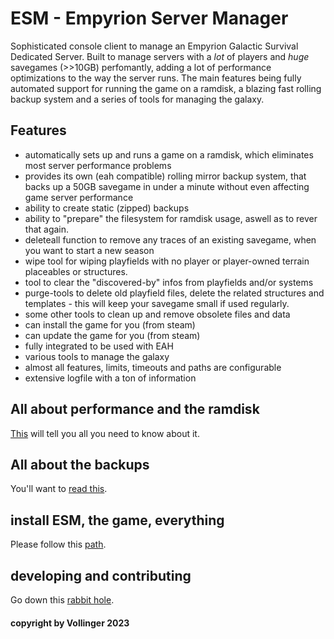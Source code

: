 # ESM - Empyrion Server Manager

Sophisticated console client to manage an Empyrion Galactic Survival Dedicated Server.
Built to manage servers with a *lot* of players and *huge* savegames (>>10GB) perfomantly, adding a lot of performance optimizations to the way the server runs.
The main features being fully automated support for running the game on a ramdisk, a blazing fast rolling backup system and a series of tools for managing the galaxy.

## Features

- automatically sets up and runs a game on a ramdisk, which eliminates most server performance problems
- provides its own (eah compatible) rolling mirror backup system, that backs up a 50GB savegame in under a minute without even affecting game server performance
- ability to create static (zipped) backups
- ability to "prepare" the filesystem for ramdisk usage, aswell as to rever that again.
- deleteall function to remove any traces of an existing savegame, when you want to start a new season
- wipe tool for wiping playfields with no player or player-owned terrain placeables or structures.
- tool to clear the "discovered-by" infos from playfields and/or systems
- purge-tools to delete old playfield files, delete the related structures and templates - this will keep your savegame small if used regularly.
- some other tools to clean up and remove obsolete files and data
- can install the game for you (from steam)
- can update the game for you (from steam)
- fully integrated to be used with EAH
- various tools to manage the galaxy
- almost all features, limits, timeouts and paths are configurable
- extensive logfile with a ton of information

## All about performance and the ramdisk

[This](performance.md) will tell you all you need to know about it.

## All about the backups

You'll want to [read this](backups.md).

## install ESM, the game, everything

Please follow this [path](install.md).

## developing and contributing

Go down this [rabbit hole](development.md).

#### copyright by Vollinger 2023
